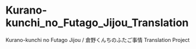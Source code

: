 # Kurano-kunchi_no_Futago_Jijou_Translation
Kurano-kunchi no Futago Jijou / 倉野くんちのふたご事情 Translation Project
